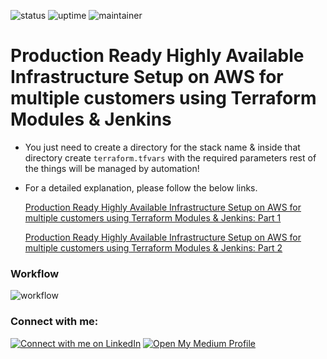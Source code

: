 ![status](https://img.shields.io/badge/status-up-green) ![uptime](https://img.shields.io/badge/uptime-100%25-green) ![maintainer](https://img.shields.io/badge/maintainer-dhsoni-blue)

# Production Ready Highly Available Infrastructure Setup on AWS for multiple customers using Terraform Modules & Jenkins

* You just need to create a directory for the stack name & inside that directory create `terraform.tfvars` with the required parameters rest of the things will be managed by automation! 

* For a detailed explanation, please follow the below links.
  
  [ Production Ready Highly Available Infrastructure Setup on AWS for multiple customers using Terraform Modules & Jenkins: Part 1](https://medium.com/towardsdev/production-ready-highly-available-infrastructure-setup-on-aws-for-multiple-customers-using-ee65a3a9ffab)

  [Production Ready Highly Available Infrastructure Setup on AWS for multiple customers using Terraform Modules & Jenkins: Part 2](https://medium.com/towardsdev/production-ready-highly-available-infrastructure-setup-on-aws-for-multiple-customers-using-725377d33617)

### Workflow
![workflow](https://github.com/DhruvinSoni30/Terraform_Infrastructure_Provisioning/blob/main/images/Workflow.png)

### Connect with me:
[![Connect with me on LinkedIn](https://img.shields.io/badge/LinkedIn-Connect-blue?style=for-the-badge&logo=linkedin)](https://www.linkedin.com/in/dhruvinksoni/) [![Open My Medium Profile](https://img.shields.io/badge/Medium-Profile-blue?style=for-the-badge&logo=medium)](https://medium.com/@dksoni4530)


